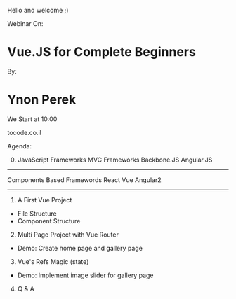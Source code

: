 



Hello and welcome ;)



Webinar On:
# Vue.JS for Complete Beginners

By:
# Ynon Perek

We Start at 10:00

tocode.co.il














Agenda:

0. JavaScript Frameworks
MVC Frameworks
  Backbone.JS
  Angular.JS


----

Components Based Framewords
  React
  Vue
  Angular2

----------------------



1. A First Vue Project
  - File Structure
  - Component Structure

2. Multi Page Project with Vue Router
  - Demo: Create home page and gallery page

3. Vue's Refs Magic (state)
  - Demo: Implement image slider for gallery page

4. Q & A











